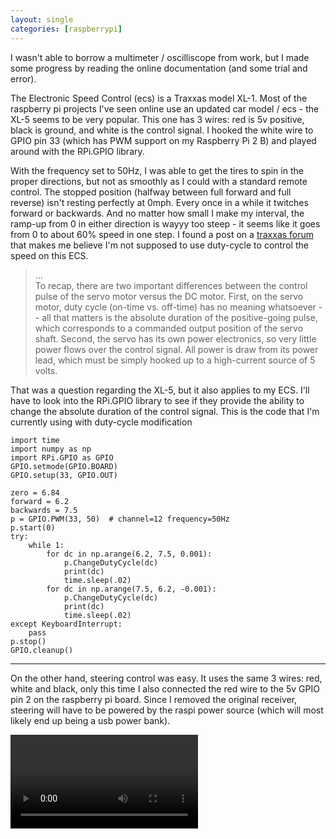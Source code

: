 ```yaml
---
layout: single
categories: [raspberrypi]
---
```


<p>I wasn't able to borrow a multimeter / oscilliscope from work, but I made some progress by reading the online documentation (and some trial and error).</p>

<!--more-->

<p><div class="6u"><span class="image left"><img src="/images/traxxasECS.jpg" alt="" /></span></div>The Electronic Speed Control (ecs) is a Traxxas model XL-1. Most of the raspberry pi projects I've seen online use an updated car model / ecs - the XL-5 seems to be very popular. This one has 3 wires: red is 5v positive, black is ground, and white is the control signal. I hooked the white wire to GPIO pin 33 (which has PWM support on my Raspberry Pi 2 B) and played around with the RPi.GPIO library.</p>

<p>With the frequency set to 50Hz, I was able to get the tires to spin in the proper directions, but not as smoothly as I could with a standard remote control. The stopped position (halfway between full forward and full reverse) isn't resting perfectly at 0mph. Every once in a while it twitches forward or backwards. And no matter how small I make my interval, the ramp-up from 0 in either direction is wayyy too steep - it seems like it goes from 0 to about 60% speed in one step. I found a post on a <a href="https://traxxas.com/forums/showthread.php?79754-Receiver-signals-amp-techincal-information">traxxas forum</a> that makes me believe I'm not supposed to use duty-cycle to control the speed on this ECS.</p>

<blockquote>...<br>To recap, there are two important differences between the control pulse of the servo motor versus the DC motor. First, on the servo motor, duty cycle (on-time vs. off-time) has no meaning whatsoever -- all that matters is the absolute duration of the positive-going pulse, which corresponds to a commanded output position of the servo shaft. Second, the servo has its own power electronics, so very little power flows over the control signal. All power is draw from its power lead, which must be simply hooked up to a high-current source of 5 volts.</blockquote>

<p> That was a question regarding the XL-5, but it also applies to my ECS. I'll have to look into the RPi.GPIO library to see if they provide the ability to change the absolute duration of the control signal. This is the code that I'm currently using with duty-cycle modification</p>

<pre><code>import time
import numpy as np
import RPi.GPIO as GPIO
GPIO.setmode(GPIO.BOARD)
GPIO.setup(33, GPIO.OUT)

zero = 6.84
forward = 6.2
backwards = 7.5
p = GPIO.PWM(33, 50)  # channel=12 frequency=50Hz
p.start(0)
try:
    while 1:
        for dc in np.arange(6.2, 7.5, 0.001):
            p.ChangeDutyCycle(dc)
            print(dc)
            time.sleep(.02)
        for dc in np.arange(7.5, 6.2, -0.001):
            p.ChangeDutyCycle(dc)
            print(dc)
            time.sleep(.02)
except KeyboardInterrupt:
    pass
p.stop()
GPIO.cleanup()</code></pre>

<hr/>

<p>On the other hand, steering control was easy. It uses the same 3 wires: red, white and black, only this time I also connected the red wire to the 5v GPIO pin 2 on the raspberry pi board. Since I removed the original receiver, steering will have to be powered by the raspi power source (which will most likely end up being a usb power bank).</p>

<video class="video main" autoplay loop>
<source src="/images/traxxasSteering.webm" type="video/webm">
</video>
